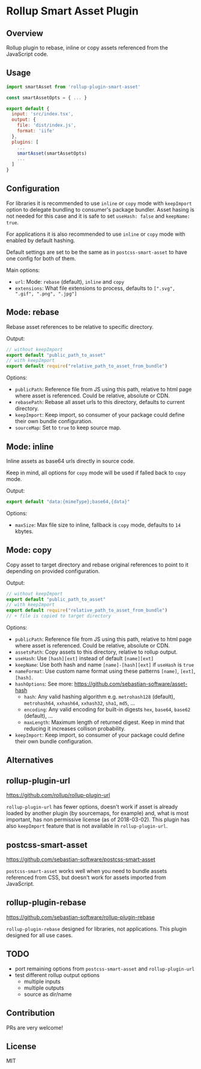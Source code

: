 # Rollup Smart Asset Plugin

## Overview

Rollup plugin to rebase, inline or copy assets referenced from the JavaScript code.

## Usage

```js
import smartAsset from 'rollup-plugin-smart-asset'

const smartAssetOpts = { ... }

export default {
  input: 'src/index.tsx',
  output: {
    file: 'dist/index.js',
    format: 'iife'
  },
  plugins: [
    ...
    smartAsset(smartAssetOpts)
    ...
  ]
}
```

## Configuration

For libraries it is recommended to use `inline` or `copy` mode with `keepImport`
option to delegate bundling to consumer's package bundler. Asset hasing is not
needed for this case and it is safe to set `useHash: false` and `keepName: true`.

For applications it is also recommended to use `inline` or `copy` mode with
enabled by default hashing.

Default settings are set to be the same as in `postcss-smart-asset` to have one
config for both of them.

Main options:

- `url`: Mode: `rebase` (default), `inline` and `copy`
- `extensions`: What file extensions to process, defaults to
  `[".svg", ".gif", ".png", ".jpg"]`

## Mode: rebase

Rebase asset references to be relative to specific directory.

Output:

```js
// without keepImport
export default "public_path_to_asset"
// with keepImport
export default require("relative_path_to_asset_from_bundle")
```

Options:

- `publicPath`: Reference file from JS using this path, relative to html page
  where asset is referenced. Could be relative, absolute or CDN.
- `rebasePath`: Rebase all asset urls to this directory, defaults to current directory.
- `keepImport`: Keep import, so consumer of your package could define their own
  bundle configuration.
- `sourceMap`: Set to `true` to keep source map.

## Mode: inline

Inline assets as base64 urls directly in source code.

Keep in mind, all options for `copy` mode will be used if falled back to `copy` mode.

Output:

```js
export default "data:{mimeType};base64,{data}"
```

Options:

- `maxSize`: Max file size to inline, fallback is `copy` mode, defaults to `14` kbytes.

## Mode: copy

Copy asset to target directory and rebase original references to point to it
depending on provided configuration.

Output:

```js
// without keepImport
export default "public_path_to_asset"
// with keepImport
export default require("relative_path_to_asset_from_bundle")
// + file is copied to target directory
```

Options:

- `publicPath`: Reference file from JS using this path, relative to html page
  where asset is referenced. Could be relative, absolute or CDN.
- `assetsPath`: Copy assets to this directory, relative to rollup output.
- `useHash`: Use `[hash][ext]` instead of default `[name][ext]`
- `keepName`: Use both hash and name `[name]-[hash][ext]` if `useHash` is `true`
- `nameFormat`: Use custom name format using these patterns `[name]`, `[ext]`,
  `[hash]`.
- `hashOptions`: See more: <https://github.com/sebastian-software/asset-hash>
  - `hash`: Any valid hashing algorithm e.g. `metrohash128` (default), `metrohash64`,
    `xxhash64`, `xxhash32`, `sha1`, `md5`, ...
  - `encoding`: Any valid encoding for built-in digests `hex`, `base64`, `base62`
    (default), ...
  - `maxLength`: Maximum length of returned digest. Keep in mind that reducing it
    increases collison probability.
- `keepImport`: Keep import, so consumer of your package could define their own
  bundle configuration.

## Alternatives

## rollup-plugin-url

<https://github.com/rollup/rollup-plugin-url>

`rollup-plugin-url` has fewer options, doesn't work if asset is already loaded
by another plugin (by sourcemaps, for example) and, what is most important, has
non permissive license (as of 2018-03-02). This plugin has also `keepImport`
feature that is not available in `rollup-plugin-url`.

## postcss-smart-asset

<https://github.com/sebastian-software/postcss-smart-asset>

`postcss-smart-asset` works well when you need to bundle assets referenced from
CSS, but doesn't work for assets imported from JavaScript.

## rollup-plugin-rebase

<https://github.com/sebastian-software/rollup-plugin-rebase>

`rollup-plugin-rebase` designed for libraries, not applications. This plugin
designed for all use cases.

## TODO

- port remaining options from `postcss-smart-asset` and `rollup-plugin-url`
- test different rollup output options
  - multiple inputs
  - multiple outputs
  - source as dir/name

## Contribution

PRs are very welcome!

## License

MIT
